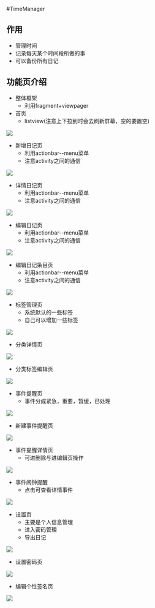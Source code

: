 #TimeManager

## 作用
- 管理时间
- 记录每天某个时间段所做的事
- 可以备份所有日记

## 功能页介绍
- 整体框架
    + 利用fragment+viewpager
- 首页
    + listview(注意上下拉到时会去刷新屏幕，空的要置空)

![](images/main.png)

- 新增日记页
    + 利用actionbar--menu菜单
    + 注意activity之间的通信

![](images/new_diary.png)

- 详情日记页
    + 利用actionbar--menu菜单
    + 注意activity之间的通信

![](images/diary_detail.png)

- 编辑日记页
    + 利用actionbar--menu菜单
    + 注意activity之间的通信

![](images/edit_diary.png)

- 编辑日记条目页
    + 利用actionbar--menu菜单
    + 注意activity之间的通信

![](images/edit_diary_item.png)

- 标签管理页
    + 系统默认的一些标签
    + 自己可以增加一些标签
    
![](images/tags.png)

- 分类详情页
    
![](images/detail_category.png)

- 分类标签编辑页
    
![](images/edit_category.png)

- 事件提醒页
    + 事件分成紧急，重要，暂缓，已处理
    
![](images/minder.png)


- 新建事件提醒页
    
![](images/create_minder.png)

- 事件提醒详情页
    + 可进删除与进编辑页操作
    
![](images/minder_detail.png)

- 事件闹钟提醒
    + 点击可查看详情事件
    
![](images/minder_alert.png)
 
- 设置页
    + 主要是个人信息管理
    + 进入密码管理
    + 导出日记
    
![](images/setting.png)

- 设置密码页

![](images/set_password.png)

- 编辑个性签名页

![](images/edit_sign.png)
